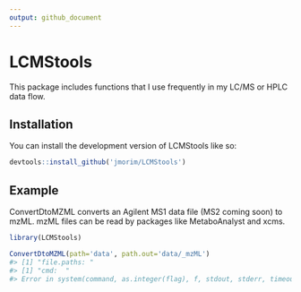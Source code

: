 ```yaml
---
output: github_document
---
```


<!-- README.md is generated from README.Rmd. Please edit that file -->



# LCMStools

<!-- badges: start -->
<!-- badges: end -->

This package includes functions that I use frequently in my LC/MS or HPLC data flow.

## Installation

You can install the development version of LCMStools like so:

``` r
devtools::install_github('jmorim/LCMStools')
```

## Example

ConvertDtoMZML converts an Agilent MS1 data file (MS2 coming soon) to mzML.
mzML files can be read by packages like MetaboAnalyst and xcms.


```r
library(LCMStools)

ConvertDtoMZML(path='data', path.out='data/_mzML')
#> [1] "file.paths: "
#> [1] "cmd:  "
#> Error in system(command, as.integer(flag), f, stdout, stderr, timeout): character string expected as first argument
```
